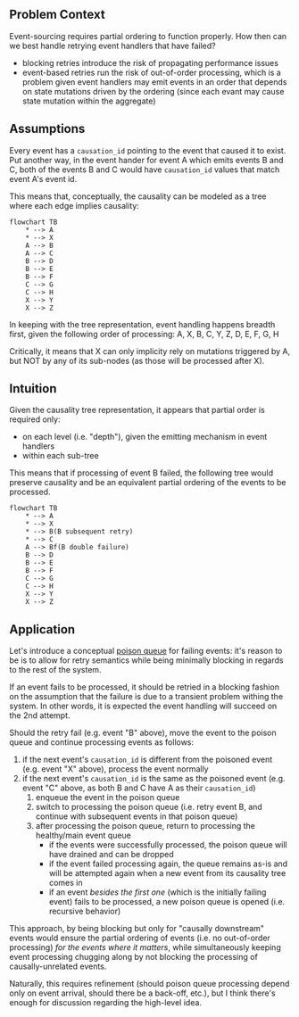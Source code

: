 ## Problem Context
Event-sourcing requires partial ordering to function properly. How then can we best handle retrying event handlers that have failed?
- blocking retries introduce the risk of propagating performance issues
- event-based retries run the risk of out-of-order processing, which is a problem given event handlers may emit events in an order that depends on state mutations driven by the ordering (since each evant may cause state mutation within the aggregate)

## Assumptions
Every event has a `causation_id` pointing to the event that caused it to exist. Put another way, in the event hander for event A which emits events B and C, both of the events B and C would have `causation_id` values that match event A's event id.

This means that, conceptually, the causality can be modeled as a tree where each edge implies causality:

```mermaid
flowchart TB
    * --> A
    * --> X
    A --> B
    A --> C
    B --> D
    B --> E
    B --> F
    C --> G
    C --> H
    X --> Y
    X --> Z
```

In keeping with the tree representation, event handling happens breadth first, given the following order of processing: A, X, B, C, Y, Z, D, E, F, G, H

Critically, it means that X can only implicity rely on mutations triggered by A, but NOT by any of its sub-nodes (as those will be processed after X).

## Intuition
Given the causality tree representation, it appears that partial order is required only:
- on each level (i.e. "depth"), given the emitting mechanism in event handlers
- within each sub-tree

This means that if processing of event B failed, the following tree would preserve causality and be an equivalent partial ordering of the events to be processed.

```mermaid
flowchart TB
    * --> A
    * --> X
    * --> B(B subsequent retry)
    * --> C
    A --> Bf(B double failure)
    B --> D
    B --> E
    B --> F
    C --> G
    C --> H
    X --> Y
    X --> Z
```

## Application
Let's introduce a conceptual [poison queue](https://learn.microsoft.com/en-us/dotnet/framework/wcf/feature-details/poison-message-handling) for failing events: it's reason to be is to allow for retry semantics while being minimally blocking in regards to the rest of the system.

If an event fails to be processed, it should be retried in a blocking fashion on the assumption that the failure is due to a transient problem withing the system. In other words, it is expected the event handling will succeed on the 2nd attempt.

Should the retry fail (e.g. event "B" above), move the event to the poison queue and continue processing events as follows:
1. if the next event's `causation_id` is different from the poisoned event (e.g. event "X" above), process the event normally
2. if the next event's `causation_id` is the same as the poisoned event (e.g. event "C" above, as both B and C have A as their `causation_id`)
	1. enqueue the event in the poison queue
	2. switch to processing the poison queue (i.e. retry event B, and continue with subsequent events in that poison queue)
	3. after processing the poison queue, return to processing the healthy/main event queue
		- if the events were successfully processed, the poison queue will have drained and can be dropped
		- if the event failed processing again, the queue remains as-is and will be attempted again when a new event from its causality tree comes in
		- if an event *besides the first one* (which is the initially failing event) fails to be processed, a new poison queue is opened (i.e. recursive behavior)

This approach, by being blocking but only for "causally downstream" events would ensure the partial ordering of events (i.e. no out-of-order processing) *for the events where it matters*, while simultaneously keeping event processing chugging along by not blocking the processing of causally-unrelated events.

Naturally, this requires refinement (should poison queue processing depend only on event arrival, should there be a back-off, etc.), but I think there's enough for discussion regarding the high-level idea.
